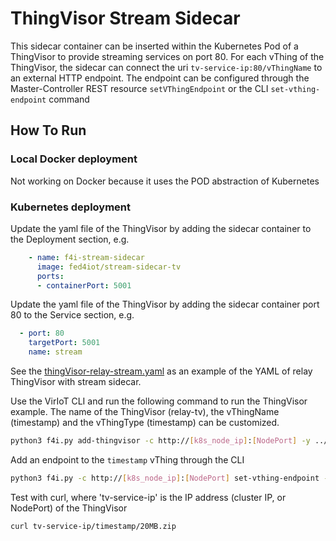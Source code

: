 # ThingVisor Stream Sidecar

This sidecar container can be inserted within the Kubernetes Pod of a ThingVisor to provide streaming services on port 80. For each vThing of the ThingVisor, the sidecar can connect the uri `tv-service-ip:80/vThingName` to an external HTTP endpoint. The endpoint can be configured through the Master-Controller REST resource `setVThingEndpoint` or the CLI `set-vthing-endpoint` command

## How To Run

### Local Docker deployment

Not working on Docker because it uses the POD abstraction of Kubernetes 

### Kubernetes deployment

Update the yaml file of the ThingVisor by adding the sidecar container to the Deployment section, e.g.

```yaml
    - name: f4i-stream-sidecar
      image: fed4iot/stream-sidecar-tv
      ports:
      - containerPort: 5001
```

Update the yaml file of the ThingVisor by adding the sidecar container port 80 to the Service section, e.g.

```yaml
  - port: 80
    targetPort: 5001
    name: stream
```

See the [thingVisor-relay-stream.yaml](../../../yaml/thingVisor-relay-stream.yaml) as an example of the YAML of relay ThingVisor with stream sidecar.

Use the VirIoT CLI and run the following command to run the ThingVisor example.  The name of the ThingVisor (relay-tv), the vThingName (timestamp) and the vThingType (timestamp) can be customized.

```bash
python3 f4i.py add-thingvisor -c http://[k8s_node_ip]:[NodePort] -y ../yaml/thingVisor-relay-stream.yaml -n relay-tv -d "relay thingvisor with stream" -p "{'vThingName':'timestamp','vThingType':'timestamp'}"
```

Add an endpoint to the `timestamp` vThing through the CLI
```bash
python3 f4i.py -c http://[k8s_node_ip]:[NodePort] set-vthing-endpoint -v relay-tv/timestamp -e http://ipv4.download.thinkbroadband.com
```

Test with curl, where 'tv-service-ip' is the IP address (cluster IP, or NodePort) of the ThingVisor
```bash
curl tv-service-ip/timestamp/20MB.zip
```

